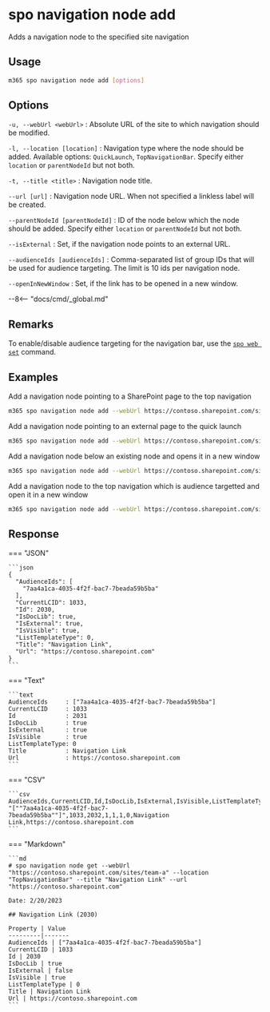 # spo navigation node add

Adds a navigation node to the specified site navigation

## Usage

```sh
m365 spo navigation node add [options]
```

## Options

`-u, --webUrl <webUrl>`
: Absolute URL of the site to which navigation should be modified.

`-l, --location [location]`
: Navigation type where the node should be added. Available options: `QuickLaunch`, `TopNavigationBar`. Specify either `location` or `parentNodeId` but not both.

`-t, --title <title>`
: Navigation node title.

`--url [url]`
: Navigation node URL. When not specified a linkless label will be created.

`--parentNodeId [parentNodeId]`
: ID of the node below which the node should be added. Specify either `location` or `parentNodeId` but not both.

`--isExternal`
: Set, if the navigation node points to an external URL.

`--audienceIds [audienceIds]`
: Comma-separated list of group IDs that will be used for audience targeting. The limit is 10 ids per navigation node.

`--openInNewWindow`
: Set, if the link has to be opened in a new window.

--8<-- "docs/cmd/_global.md"

## Remarks

To enable/disable audience targeting for the navigation bar, use the [`spo web set`](../web/web-set.md) command.

## Examples

Add a navigation node pointing to a SharePoint page to the top navigation

```sh
m365 spo navigation node add --webUrl https://contoso.sharepoint.com/sites/team-a --location TopNavigationBar --title About --url /sites/team-s/sitepages/about.aspx
```

Add a navigation node pointing to an external page to the quick launch

```sh
m365 spo navigation node add --webUrl https://contoso.sharepoint.com/sites/team-a --location QuickLaunch --title "About us" --url https://contoso.com/about-us --isExternal
```

Add a navigation node below an existing node and opens it in a new window

```sh
m365 spo navigation node add --webUrl https://contoso.sharepoint.com/sites/team-a --parentNodeId 2010 --title About --url /sites/team-s/sitepages/about.aspx --openInNewWindow
```

Add a navigation node to the top navigation which is audience targetted and open it in a new window

```sh
m365 spo navigation node add --webUrl https://contoso.sharepoint.com/sites/team-a --location TopNavigationBar --title About --url /sites/team-s/sitepages/about.aspx --audienceIds "7aa4a1ca-4035-4f2f-bac7-7beada59b5ba,4bbf236f-a131-4019-b4a2-315902fcfa3a" --openInNewWindow
```

## Response

=== "JSON"

    ```json
    {
      "AudienceIds": [
        "7aa4a1ca-4035-4f2f-bac7-7beada59b5ba"
      ],
      "CurrentLCID": 1033,
      "Id": 2030,
      "IsDocLib": true,
      "IsExternal": true,
      "IsVisible": true,
      "ListTemplateType": 0,
      "Title": "Navigation Link",
      "Url": "https://contoso.sharepoint.com"
    }
    ```

=== "Text"

    ```text
    AudienceIds     : ["7aa4a1ca-4035-4f2f-bac7-7beada59b5ba"]
    CurrentLCID     : 1033
    Id              : 2031
    IsDocLib        : true
    IsExternal      : true
    IsVisible       : true
    ListTemplateType: 0
    Title           : Navigation Link
    Url             : https://contoso.sharepoint.com
    ```

=== "CSV"

    ```csv
    AudienceIds,CurrentLCID,Id,IsDocLib,IsExternal,IsVisible,ListTemplateType,Title,Url
    "[""7aa4a1ca-4035-4f2f-bac7-7beada59b5ba""]",1033,2032,1,1,1,0,Navigation Link,https://contoso.sharepoint.com
    ```

=== "Markdown"

    ```md
    # spo navigation node get --webUrl "https://contoso.sharepoint.com/sites/team-a" --location "TopNavigationBar" --title "Navigation Link" --url "https://contoso.sharepoint.com"

    Date: 2/20/2023

    ## Navigation Link (2030)

    Property | Value
    ---------|-------
    AudienceIds | ["7aa4a1ca-4035-4f2f-bac7-7beada59b5ba"]
    CurrentLCID | 1033
    Id | 2030
    IsDocLib | true
    IsExternal | false
    IsVisible | true
    ListTemplateType | 0
    Title | Navigation Link
    Url | https://contoso.sharepoint.com
    ```
